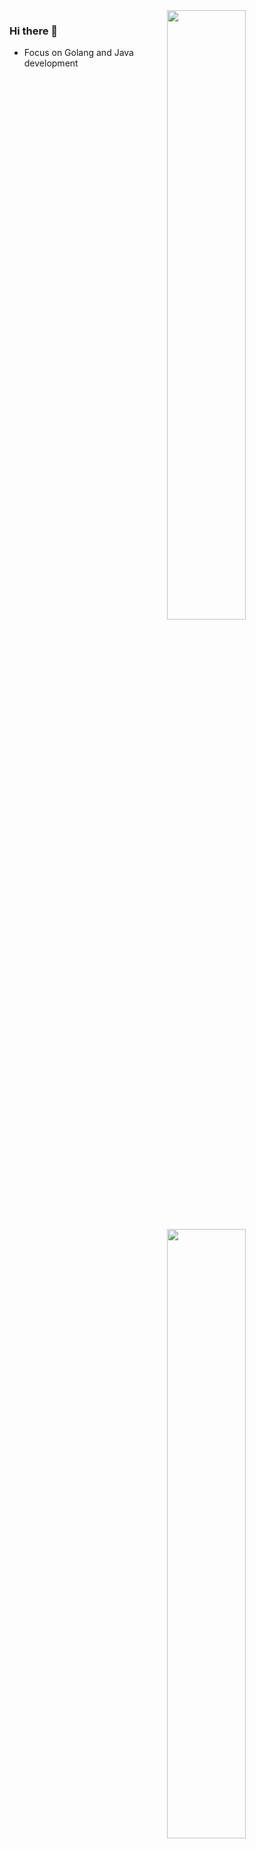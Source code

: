 

<!--
**liumingzhuo/liumingzhuo** is a ✨ _special_ ✨ repository because its `README.md` (this file) appears on your GitHub profile.

Here are some ideas to get you started:

- 🔭 I’m currently working on ...
- 🌱 I’m currently learning ...
- 👯 I’m looking to collaborate on ...
- 🤔 I’m looking for help with ...
- 💬 Ask me about ...
- 📫 How to reach me: ...
- 😄 Pronouns: ...
- ⚡ Fun fact: ...
-->





<img src="https://github-readme-stats.vercel.app/api?username=liumingzhuo&show_icons=true&theme=dracula&card_width=500" style="width:50%" align="right"/>
<img src="https://github-readme-stats.vercel.app/api/top-langs/?username=liumingzhuo&layout=compact&theme=dracula&card_width=445" style="width:50%" align="right" />

### Hi there 👋
- Focus on Golang and Java development
